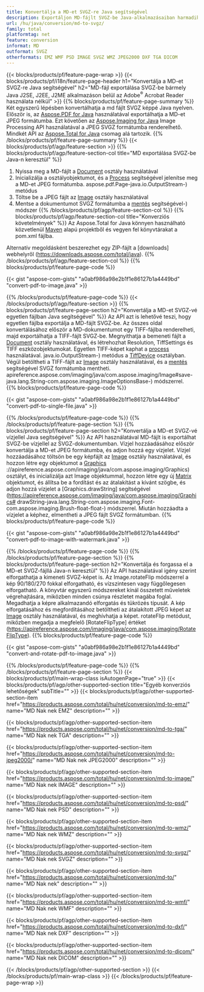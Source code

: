 ```yaml
---
title: Konvertálja a MD-et SVGZ-re Java segítségével
description: Exportáljon MD-fájlt SVGZ-be Java-alkalmazásaiban harmadik féltől származó alkalmazások használata nélkül
url: /hu/java/conversion/md-to-svgz/
family: total
platformtag: net
feature: conversion
informat: MD
outformat: SVGZ
otherformats: EMZ WMF PSD IMAGE SVGZ WMZ JPEG2000 DXF TGA DICOM
---
```

{{< blocks/products/pf/feature-page-wrap >}}
{{< blocks/products/pf/i18n/feature-page-header h1="Konvertálja a MD-et SVGZ-re Java segítségével" h2="MD-fájl exportálása SVGZ-be bármely Java J2SE, J2EE, J2ME alkalmazáson belül az Adobe<sup>&reg;</sup> Acrobat Reader használata nélkül" >}}
{{% blocks/products/pf/feature-page-summary %}}
Két egyszerű lépésben konvertálhatja a md fájlt SVGZ képpé Java nyelven. Először is, az [Aspose.PDF for Java](https://products.aspose.com/pdf/java/) használatával exportálhatja a MD-et JPEG formátumba. Ezt követően az [Aspose.Imaging for Java](https://products.aspose.com/imaging/java/) Image Processing API használatával a JPEG SVGZ formátumba renderelhető. Mindkét API az [Aspose.Total for Java](https://products.aspose.com/total/java/) csomag alá tartozik.
{{% /blocks/products/pf/feature-page-summary  %}}
{{< blocks/products/pf/agp/feature-section >}}
{{% blocks/products/pf/agp/feature-section-col title="MD exportálása SVGZ-be Java-n keresztül" %}}
1. Nyissa meg a MD-fájlt a [Document](https://apireference.aspose.com/pdf/java/com.aspose.pdf/Document) osztály használatával
2. Inicializálja a osztályobjektumot, és a [Process](https://apireference.aspose.com/pdf/java/com.aspose.pdf.devices/JpegDevice#process-com) segítségével jelenítse meg a MD-et JPEG formátumba. aspose.pdf.Page-java.io.OutputStream-) metódus
3. Töltse be a JPEG fájlt az [Image](https://apireference.aspose.com/imaging/java/com.aspose.imaging/Image) osztály használatával
4. Mentse a dokumentumot SVGZ formátumba a [mentés](https://apireference.aspose.com/imaging/java/com.aspose.imaging/Image#save-java.lang.String-com.aspose.imaging.ImageOptionsBase) segítségével-) módszer
{{% /blocks/products/pf/agp/feature-section-col %}}
{{% blocks/products/pf/agp/feature-section-col title="Konverziós követelmények" %}}
Az Aspose.Total for Java könnyen használható közvetlenül [Maven](https://repository.aspose.com/webapp/#/artifacts/browse/tree/General/repo/com/aspose/aspose-total) alapú projektből és vegyen fel könyvtárakat a pom.xml fájlba.

Alternatív megoldásként beszerezhet egy ZIP-fájlt a [downloads] webhelyről (https://downloads.aspose.com/total/java).
{{% /blocks/products/pf/agp/feature-section-col %}}
{{% blocks/products/pf/feature-page-code %}}

{{< gist "aspose-com-gists" "a0abf986a98e2b1f1e86127b1a4449bd" "convert-pdf-to-image.java" >}}


{{% /blocks/products/pf/feature-page-code %}}
{{< /blocks/products/pf/agp/feature-section >}}
{{% blocks/products/pf/feature-page-section  h2="Konvertálja a MD-et SVGZ-vé egyetlen fájlban Java segítségével" %}}
Az API azt is lehetővé teszi, hogy egyetlen fájlba exportálja a MD-fájlt SVGZ-be. Az összes oldal konvertálásához először a MD-dokumentumot egy TIFF-fájlba renderelheti, majd exportálhatja a TIFF-fájlt SVGZ-be. Megnyithatja a bemeneti fájlt a [Document](https://apireference.aspose.com/pdf/java/com.aspose.pdf/Document) osztály használatával, és létrehozhat Resolution, TiffSettings és TIFF eszközobjektumokat. Egyetlen TIFF-képet kaphat a [process](https://apireference.aspose.com/pdf/java/com.aspose.pdf.devices/TiffDevice#process-com.aspose.pdf.IDocument-int-int-) használatával. java.io.OutputStream-) metódus a [TiffDevice](https://apireference.aspose.com/pdf/java/com.aspose.pdf.devices/TiffDevice) osztályban. Végül betöltheti a TIFF-fájlt az [Image](https://apireference.aspose.com/imaging/java/com.aspose.imaging/Image) osztály használatával, és a [mentés](https://) segítségével SVGZ formátumba mentheti. apireference.aspose.com/imaging/java/com.aspose.imaging/Image#save-java.lang.String-com.aspose.imaging.ImageOptionsBase-) módszerrel.  
{{% blocks/products/pf/feature-page-code %}}

{{< gist "aspose-com-gists" "a0abf986a98e2b1f1e86127b1a4449bd" "convert-pdf-to-single-file.java" >}}

{{% /blocks/products/pf/feature-page-code  %}}
{{% /blocks/products/pf/feature-page-section %}}
{{% blocks/products/pf/feature-page-section  h2="Konvertálja a MD-et SVGZ-vé vízjellel Java segítségével" %}}
Az API használatával MD-fájlt is exportálhat SVGZ-be vízjellel az SVGZ-dokumentumban. Vízjel hozzáadásához először konvertálja a MD-et JPEG formátumba, és adjon hozzá egy vízjelet. Vízjel hozzáadásához töltsön be egy képfájlt az [Image](https://apireference.aspose.com/imaging/java/com.aspose.imaging/Image) osztály használatával, és hozzon létre egy objektumot a [Graphics](https) ://apireference.aspose.com/imaging/java/com.aspose.imaging/Graphics) osztályt, és inicializálja azt Image objektummal, hozzon létre egy új [Matrix](https://apireference.aspose.com/imaging/java/com.aspose.imaging/Matrix) objektumot, és állítsa be a fordítást és az átalakítást a kívánt szögbe, és adjon hozzá vízjelet a [Graphics.drawString] segítségével (https://apireference.aspose.com/imaging/java/com.aspose.imaging/Graphics# drawString-java.lang.String-com.aspose.imaging.Font-com.aspose.imaging.Brush-float-float-) módszerrel. Miután hozzáadta a vízjelet a képhez, elmentheti a JPEG fájlt SVGZ formátumban. 
{{% blocks/products/pf/feature-page-code %}}

{{< gist "aspose-com-gists" "a0abf986a98e2b1f1e86127b1a4449bd" "convert-pdf-to-image-with-watermark.java" >}}

{{% /blocks/products/pf/feature-page-code  %}}
{{% /blocks/products/pf/feature-page-section %}}
{{% blocks/products/pf/feature-page-section  h2="Konvertálja és forgassa el a MD-et SVGZ-fájllá Java-n keresztül" %}}
Az API használatával igény szerint elforgathatja a kimeneti SVGZ-képet is. Az Image.rotateFlip módszerrel a kép 90/180/270 fokkal elforgatható, és vízszintesen vagy függőlegesen elforgatható. A könyvtár egyszerű módszereket kínál összetett műveletek végrehajtására, miközben minden csúnya részletet magába foglal. Megadhatja a képre alkalmazandó elforgatás és tükrözés típusát. A kép elforgatásához és megfordításához betöltheti az átalakított JPEG képet az [Image](https://apireference.aspose.com/imaging/java/com.aspose.imaging/Image) osztály használatával, és meghívhatja a képet. rotateFlip metódust, miközben megadja a megfelelő [RotateFlipType] értéket (https://apireference.aspose.com/imaging/java/com.aspose.imaging/RotateFlipType). 
{{% blocks/products/pf/feature-page-code %}}

{{< gist "aspose-com-gists" "a0abf986a98e2b1f1e86127b1a4449bd" "convert-and-rotate-pdf-to-image.java" >}}

{{% /blocks/products/pf/feature-page-code  %}}
{{% /blocks/products/pf/feature-page-section %}}
{{< blocks/products/pf/main-wrap-class isAutogenPage="true" >}}
{{< blocks/products/pf/agp/other-supported-section title="Egyéb konverziós lehetőségek" subTitle="" >}}
{{< blocks/products/pf/agp/other-supported-section-item href="https://products.aspose.com/total/hu/net/conversion/md-to-emz/" name="MD Nak nek EMZ" description="" >}}

{{< blocks/products/pf/agp/other-supported-section-item href="https://products.aspose.com/total/hu/net/conversion/md-to-tga/" name="MD Nak nek TGA" description="" >}}

{{< blocks/products/pf/agp/other-supported-section-item href="https://products.aspose.com/total/hu/net/conversion/md-to-jpeg2000/" name="MD Nak nek JPEG2000" description="" >}}

{{< blocks/products/pf/agp/other-supported-section-item href="https://products.aspose.com/total/hu/net/conversion/md-to-image/" name="MD Nak nek IMAGE" description="" >}}

{{< blocks/products/pf/agp/other-supported-section-item href="https://products.aspose.com/total/hu/net/conversion/md-to-psd/" name="MD Nak nek PSD" description="" >}}

{{< blocks/products/pf/agp/other-supported-section-item href="https://products.aspose.com/total/hu/net/conversion/md-to-wmz/" name="MD Nak nek WMZ" description="" >}}

{{< blocks/products/pf/agp/other-supported-section-item href="https://products.aspose.com/total/hu/net/conversion/md-to-svgz/" name="MD Nak nek SVGZ" description="" >}}

{{< blocks/products/pf/agp/other-supported-section-item href="https://products.aspose.com/total/hu/net/conversion/md-to/" name="MD Nak nek" description="" >}}

{{< blocks/products/pf/agp/other-supported-section-item href="https://products.aspose.com/total/hu/net/conversion/md-to-wmf/" name="MD Nak nek WMF" description="" >}}

{{< blocks/products/pf/agp/other-supported-section-item href="https://products.aspose.com/total/hu/net/conversion/md-to-dxf/" name="MD Nak nek DXF" description="" >}}

{{< blocks/products/pf/agp/other-supported-section-item href="https://products.aspose.com/total/hu/net/conversion/md-to-dicom/" name="MD Nak nek DICOM" description="" >}}


{{< /blocks/products/pf/agp/other-supported-section >}}
{{< /blocks/products/pf/main-wrap-class >}}
{{< /blocks/products/pf/feature-page-wrap >}}